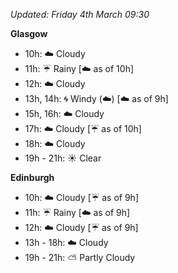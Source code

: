 *Updated: Friday 4th March 09:30*

**Glasgow**

* 10h: :cloud: Cloudy
* 11h: :umbrella: Rainy [:cloud: as of 10h]
* 12h: :cloud: Cloudy
* 13h, 14h: :cyclone: Windy (:cloud:) [:cloud: as of 9h]
* 15h, 16h: :cloud: Cloudy
* 17h: :cloud: Cloudy [:umbrella: as of 10h]
* 18h: :cloud: Cloudy
* 19h - 21h: :sunny: Clear

**Edinburgh**

* 10h: :cloud: Cloudy [:umbrella: as of 9h]
* 11h: :umbrella: Rainy [:cloud: as of 9h]
* 12h: :cloud: Cloudy [:umbrella: as of 9h]
* 13h - 18h: :cloud: Cloudy
* 19h - 21h: :partly_sunny: Partly Cloudy
